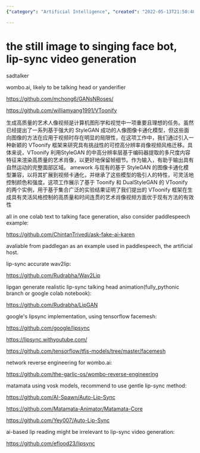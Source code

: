 ```yaml
---
{"category": "Artificial Intelligence", "created": "2022-05-13T21:50:48+08:00", "date": "2022-05-13 21:50:48", "description": "The VToonify framework offers a method for creating high-quality artistic portrait videos with a cartoon style, using StyleGAN layers and features to preserve frame details. It is compatible with existing image cartoonization models.", "modified": "2023-10-01T08:57:14+08:00", "tags": ["lip sync", "motion driven video", "talking head", "video generator", "wombo.ai"], "title": "the singing bot"}

---
```


# the still image to singing face bot, lip-sync video generation

sadtalker

wombo.ai, likely to be talking head or yanderifier

https://github.com/mchong6/GANsNRoses/

https://github.com/williamyang1991/VToonify

生成高质量的艺术人像视频是计算机图形学和视觉中一项重要且理想的任务。虽然已经提出了一系列基于强大的 StyleGAN 成功的人像图像卡通化模型，但这些面向图像的方法在应用于视频时存在明显的局限性，在这项工作中，我们通过引入一种新颖的 VToonify 框架来研究具有挑战性的可控高分辨率肖像视频风格迁移。具体来说，VToonify 利用StyleGAN 的中高分辨率层基于编码器提取的多尺度内容特征来渲染高质量的艺术肖像，以更好地保留帧细节。作为输入，有助于输出具有自然运动的完整面部区域。 amework 与现有的基于 StyleGAN 的图像卡通化模型兼容，以将其扩展到视频卡通化，并继承了这些模型的吸引人的特性，可灵活地控制颜色和强度。这项工作展示了基于 Toonify 和 DualStyleGAN 的 VToonify 的两个实例，用于基于集合广泛的实验结果证明了我们提出的 VToonify 框架在生成具有灵活风格控制的高质量和时间连贯的艺术肖像视频方面优于现有方法的有效性

all in one colab text to talking face generation, also consider paddlespeech example:

https://github.com/ChintanTrivedi/ask-fake-ai-karen

avaliable from paddlegan as an example used in paddlespeech, the artificial host.

lip-sync accurate wav2lip:

https://github.com/Rudrabha/Wav2Lip

lipgan generate realistic lip-sync talking head animation(fully_pythonic branch or google colab notebook):

https://github.com/Rudrabha/LipGAN

google's lipsync implementation, using tensorflow facemesh:

https://github.com/google/lipsync

https://lipsync.withyoutube.com/

https://github.com/tensorflow/tfjs-models/tree/master/facemesh

network reverse engineering for wombo.ai:

https://github.com/the-garlic-os/wombo-reverse-engineering

matamata using vosk models, recommend to use gentle lip-sync method:

https://github.com/AI-Spawn/Auto-Lip-Sync

https://github.com/Matamata-Animator/Matamata-Core

https://github.com/Yey007/Auto-Lip-Sync

ai-based lip reading might be irrelevant to lip-sync video generation:

https://github.com/eflood23/lipsync
